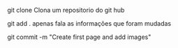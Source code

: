 git clone <link> Clona um repositorio do git hub

git add . apenas fala as informações que foram mudadas

 git commit -m "Create first page and add images"
